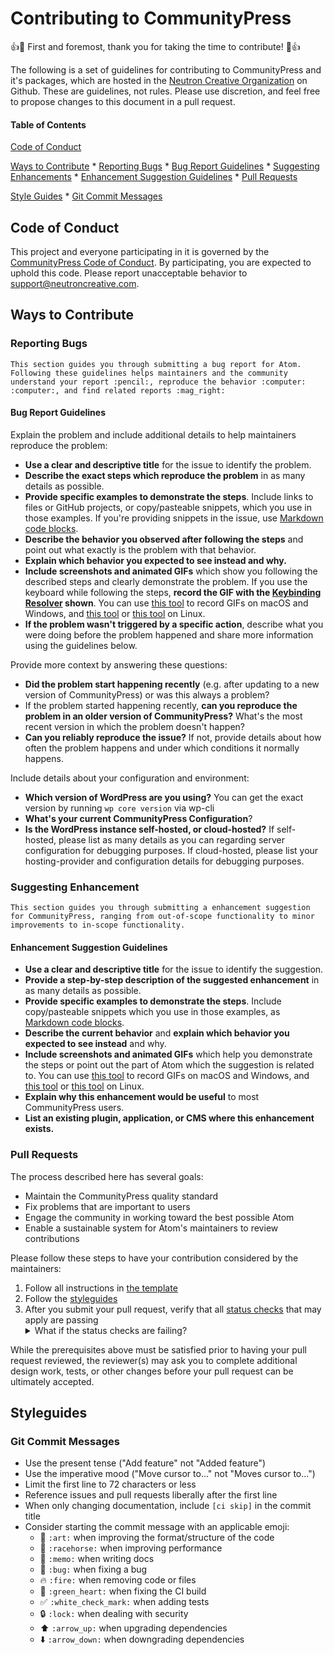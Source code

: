 # Contributing to CommunityPress

:+1::tada: First and foremost, thank you for taking the time to contribute! :tada::+1:

The following is a set of guidelines for contributing to CommunityPress and it's packages, which are hosted in the [Neutron Creative Organization](https://github.com/Neutron-Creative) on Github. These are guidelines, not rules. Please use discretion, and feel free to propose changes to this document in a pull request.

#### Table of Contents

[Code of Conduct](#code-of-conduct)

[Ways to Contribute](#ways-to-contribute)
    * [Reporting Bugs](#reporting-bugs)
        * [Bug Report Guidelines](#bug-report-guidelines)
    * [Suggesting Enhancements](#suggesting-enhancements)
        * [Enhancement Suggestion Guidelines](#enhancement-suggestion-guidelines)
    * [Pull Requests](#pull-requests)

[Style Guides](#style-guides)
    * [Git Commit Messages](#git-commit-messages)

## Code of Conduct
This project and everyone participating in it is governed by the [CommunityPress Code of Conduct](CODE_OF_CONDUCT.md). By participating, you are expected to uphold this code. Please report unacceptable behavior to [support@neutroncreative.com](mailto:support@neutroncreative.com).

## Ways to Contribute

### Reporting Bugs

    This section guides you through submitting a bug report for Atom. Following these guidelines helps maintainers and the community understand your report :pencil:, reproduce the behavior :computer: :computer:, and find related reports :mag_right:
    
#### Bug Report Guidelines

Explain the problem and include additional details to help maintainers reproduce the problem:

* **Use a clear and descriptive title** for the issue to identify the problem.
* **Describe the exact steps which reproduce the problem** in as many details as possible.
* **Provide specific examples to demonstrate the steps**. Include links to files or GitHub projects, or copy/pasteable snippets, which you use in those examples. If you're providing snippets in the issue, use [Markdown code blocks](https://help.github.com/articles/markdown-basics/#multiple-lines).
* **Describe the behavior you observed after following the steps** and point out what exactly is the problem with that behavior.
* **Explain which behavior you expected to see instead and why.**
* **Include screenshots and animated GIFs** which show you following the described steps and clearly demonstrate the problem. If you use the keyboard while following the steps, **record the GIF with the [Keybinding Resolver](https://github.com/atom/keybinding-resolver) shown**. You can use [this tool](https://www.cockos.com/licecap/) to record GIFs on macOS and Windows, and [this tool](https://github.com/colinkeenan/silentcast) or [this tool](https://github.com/GNOME/byzanz) on Linux.
* **If the problem wasn't triggered by a specific action**, describe what you were doing before the problem happened and share more information using the guidelines below.

Provide more context by answering these questions:

* **Did the problem start happening recently** (e.g. after updating to a new version of CommunityPress) or was this always a problem?
* If the problem started happening recently, **can you reproduce the problem in an older version of CommunityPress?** What's the most recent version in which the problem doesn't happen?
* **Can you reliably reproduce the issue?** If not, provide details about how often the problem happens and under which conditions it normally happens.

Include details about your configuration and environment:

* **Which version of WordPress are you using?** You can get the exact version by running `wp core version` via wp-cli
* **What's your current CommunityPress Configuration**?
* **Is the WordPress instance self-hosted, or cloud-hosted?** If self-hosted, please list as many details as you can regarding server configuration for debugging purposes. If cloud-hosted, please list your hosting-provider and configuration details for debugging purposes.

### Suggesting Enhancement

    This section guides you through submitting a enhancement suggestion for CommunityPress, ranging from out-of-scope functionality to minor improvements to in-scope functionality.

#### Enhancement Suggestion Guidelines
    
* **Use a clear and descriptive title** for the issue to identify the suggestion.
* **Provide a step-by-step description of the suggested enhancement** in as many details as possible.
* **Provide specific examples to demonstrate the steps**. Include copy/pasteable snippets which you use in those examples, as [Markdown code blocks](https://help.github.com/articles/markdown-basics/#multiple-lines).
* **Describe the current behavior** and **explain which behavior you expected to see instead** and why.
* **Include screenshots and animated GIFs** which help you demonstrate the steps or point out the part of Atom which the suggestion is related to. You can use [this tool](https://www.cockos.com/licecap/) to record GIFs on macOS and Windows, and [this tool](https://github.com/colinkeenan/silentcast) or [this tool](https://github.com/GNOME/byzanz) on Linux.
* **Explain why this enhancement would be useful** to most CommunityPress users.
* **List an existing plugin, application, or CMS where this enhancement exists.**

### Pull Requests

The process described here has several goals:

- Maintain the CommunityPress quality standard
- Fix problems that are important to users
- Engage the community in working toward the best possible Atom
- Enable a sustainable system for Atom's maintainers to review contributions

Please follow these steps to have your contribution considered by the maintainers:

1. Follow all instructions in [the template](PULL_REQUEST_TEMPLATE.md)
2. Follow the [styleguides](#style-guides)
3. After you submit your pull request, verify that all [status checks](https://help.github.com/articles/about-status-checks/) that may apply are passing <details><summary>What if the status checks are failing?</summary>If a status check is failing, and you believe that the failure is unrelated to your change, please leave a comment on the pull request explaining why you believe the failure is unrelated. A maintainer will re-run the status check for you. If we conclude that the failure was a false positive, then we will open an issue to track that problem with our status check suite.</details>

While the prerequisites above must be satisfied prior to having your pull request reviewed, the reviewer(s) may ask you to complete additional design work, tests, or other changes before your pull request can be ultimately accepted.

## Styleguides

### Git Commit Messages

* Use the present tense ("Add feature" not "Added feature")
* Use the imperative mood ("Move cursor to..." not "Moves cursor to...")
* Limit the first line to 72 characters or less
* Reference issues and pull requests liberally after the first line
* When only changing documentation, include `[ci skip]` in the commit title
* Consider starting the commit message with an applicable emoji:
    * :art: `:art:` when improving the format/structure of the code
    * :racehorse: `:racehorse:` when improving performance
    * :memo: `:memo:` when writing docs
    * :bug: `:bug:` when fixing a bug
    * :fire: `:fire:` when removing code or files
    * :green_heart: `:green_heart:` when fixing the CI build
    * :white_check_mark: `:white_check_mark:` when adding tests
    * :lock: `:lock:` when dealing with security
    * :arrow_up: `:arrow_up:` when upgrading dependencies
    * :arrow_down: `:arrow_down:` when downgrading dependencies
